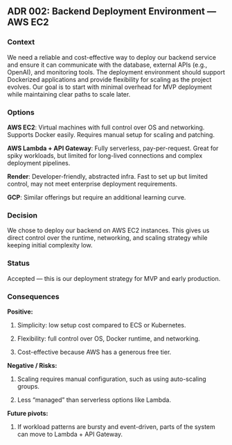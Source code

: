 ## ADR 002: Backend Deployment Environment — AWS EC2

### Context

We need a reliable and cost-effective way to deploy our backend service and ensure it can communicate with the database, external APIs (e.g., OpenAI), and monitoring tools. The deployment environment should support Dockerized applications and provide flexibility for scaling as the project evolves. Our goal is to start with minimal overhead for MVP deployment while maintaining clear paths to scale later.

### Options

**AWS EC2**: Virtual machines with full control over OS and networking. Supports Docker easily. Requires manual setup for scaling and patching.

**AWS Lambda + API Gateway**: Fully serverless, pay-per-request. Great for spiky workloads, but limited for long-lived connections and complex deployment pipelines.

**Render**: Developer-friendly, abstracted infra. Fast to set up but limited control, may not meet enterprise deployment requirements.

**GCP**: Similar offerings but require an additional learning curve.

### Decision

We chose to deploy our backend on AWS EC2 instances. This gives us direct control over the runtime, networking, and scaling strategy while keeping initial complexity low.

### Status

Accepted — this is our deployment strategy for MVP and early production.

### Consequences

**Positive:**

1. Simplicity: low setup cost compared to ECS or Kubernetes.

2. Flexibility: full control over OS, Docker runtime, and networking.

3. Cost-effective because AWS has a generous free tier.

**Negative / Risks:**

1. Scaling requires manual configuration, such as using auto-scaling groups.

2. Less “managed” than serverless options like Lambda.

**Future pivots:**

1. If workload patterns are bursty and event-driven, parts of the system can move to Lambda + API Gateway.
